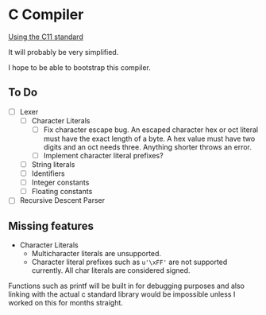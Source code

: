 # C Compiler

[Using the C11 standard](https://www.open-std.org/jtc1/sc22/WG14/www/docs/n1256.pdf)

It will probably be very simplified.

I hope to be able to bootstrap this compiler.

## To Do

- [ ] Lexer
    - [ ] Character Literals
        - [ ] Fix character escape bug. An escaped character hex or oct literal must have the exact length of a byte. A hex value must have two digits and an oct needs three. Anything shorter throws an error.
        - [ ] Implement character literal prefixes?
    - [ ] String literals
    - [ ] Identifiers
    - [ ] Integer constants
    - [ ] Floating constants
- [ ] Recursive Descent Parser

## Missing features

- Character Literals
    - Multicharacter literals are unsupported.
    - Character literal prefixes such as `u'\xFF'` are not supported currently. All char literals are considered signed.

Functions such as printf will be built in for debugging purposes and also linking with the actual c standard library would be impossible unless I worked on this for months straight.
